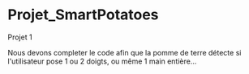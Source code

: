 # Projet_SmartPotatoes
Projet 1

Nous devons completer le code afin que la pomme de terre détecte si l'utilisateur pose 1 ou 2 doigts, ou même 1 main entière...
